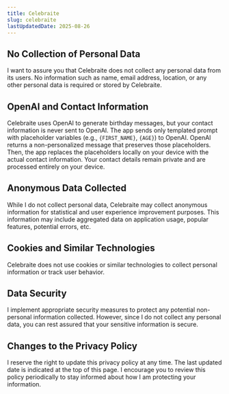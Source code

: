 ```yaml
---
title: Celebraite
slug: celebraite
lastUpdatedDate: 2025-08-26
---
```


## No Collection of Personal Data

I want to assure you that Celebraite does not collect any personal data from its users. No information such as name, email address, location, or any other personal data is required or stored by Celebraite.

## OpenAI and Contact Information

Celebraite uses OpenAI to generate birthday messages, but your contact information is never sent to OpenAI. The app sends only templated prompt with placeholder variables (e.g., `{FIRST_NAME}`, `{AGE}`) to OpenAI. OpenAI returns a non-personalized message that preserves those placeholders. Then, the app replaces the placeholders locally on your device with the actual contact information. Your contact details remain private and are processed entirely on your device.

## Anonymous Data Collected

While I do not collect personal data, Celebraite may collect anonymous information for statistical and user experience improvement purposes. This information may include aggregated data on application usage, popular features, potential errors, etc.

## Cookies and Similar Technologies

Celebraite does not use cookies or similar technologies to collect personal information or track user behavior.

## Data Security

I implement appropriate security measures to protect any potential non-personal information collected. However, since I do not collect any personal data, you can rest assured that your sensitive information is secure.

## Changes to the Privacy Policy

I reserve the right to update this privacy policy at any time. The last updated date is indicated at the top of this page. I encourage you to review this policy periodically to stay informed about how I am protecting your information.
